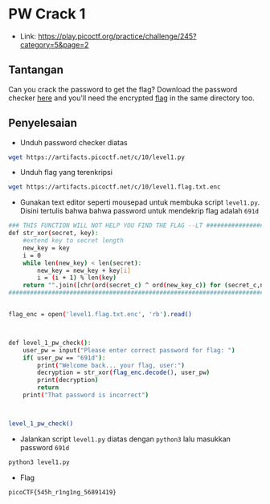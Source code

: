 # PW Crack 1
- Link: https://play.picoctf.org/practice/challenge/245?category=5&page=2

## Tantangan
Can you crack the password to get the flag?
Download the password checker [here](https://artifacts.picoctf.net/c/10/level1.py) and you'll need the encrypted [flag](https://artifacts.picoctf.net/c/10/level1.flag.txt.enc) in the same directory too.

## Penyelesaian
- Unduh password checker diatas
```sh
wget https://artifacts.picoctf.net/c/10/level1.py
```

- Unduh flag yang terenkripsi
```sh
wget https://artifacts.picoctf.net/c/10/level1.flag.txt.enc
```

- Gunakan text editor seperti mousepad untuk membuka script `level1.py`. Disini tertulis bahwa bahwa password untuk mendekrip flag adalah `691d`
```sh
### THIS FUNCTION WILL NOT HELP YOU FIND THE FLAG --LT ########################
def str_xor(secret, key):
    #extend key to secret length
    new_key = key
    i = 0
    while len(new_key) < len(secret):
        new_key = new_key + key[i]
        i = (i + 1) % len(key)        
    return "".join([chr(ord(secret_c) ^ ord(new_key_c)) for (secret_c,new_key_c) in zip(secret,new_key)])
###############################################################################


flag_enc = open('level1.flag.txt.enc', 'rb').read()



def level_1_pw_check():
    user_pw = input("Please enter correct password for flag: ")
    if( user_pw == "691d"):
        print("Welcome back... your flag, user:")
        decryption = str_xor(flag_enc.decode(), user_pw)
        print(decryption)
        return
    print("That password is incorrect")



level_1_pw_check()
```
- Jalankan script `level1.py` diatas dengan `python3` lalu masukkan password `691d`
```sh
python3 level1.py
```


- Flag
```sh
picoCTF{545h_r1ng1ng_56891419}
```